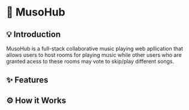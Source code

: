 # 🎵 MusoHub

## 💡 Introduction
MusoHub is a full-stack collaborative music playing web apllication that allows users to host rooms for playing music while other users who are granted acess to these rooms may vote to skip/play different songs.

## ✨ Features

## ⚙ How it Works

